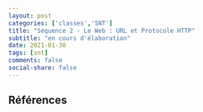 ```yaml
---
layout: post 
categories: ['classes','SNT']
title: "Séquence 2 - Le Web : URL et Protocole HTTP"
subtitle: "en cours d'élaboration"
date: 2021-01-30
tags: [snt] 
comments: false
social-share: false
---
```

 
 
 
## Références
 
